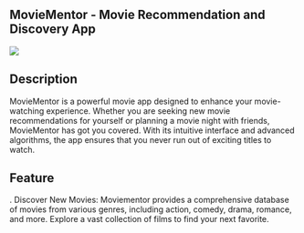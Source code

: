 ## MovieMentor - Movie Recommendation and Discovery App

<img src="./created-images/Design%20Photos/webpage.png" href="webpage img">

## Description

MovieMentor is a powerful movie app designed to enhance your movie-watching experience. Whether you are seeking new movie recommendations for yourself or planning a movie night with friends, MovieMentor has got you covered. With its intuitive interface and advanced algorithms, the app ensures that you never run out of exciting titles to watch.

## Feature

. Discover New Movies: Moviementor provides a comprehensive database of movies from various genres, including action, comedy, drama, romance, and more. Explore a vast collection of films to find your next favorite.

